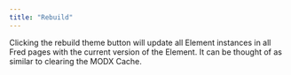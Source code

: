 ```yaml
---
title: "Rebuild"
---
```


Clicking the rebuild theme button will update all Element instances in all Fred pages with the current version of the Element. It can be thought of as similar to clearing the MODX Cache.
